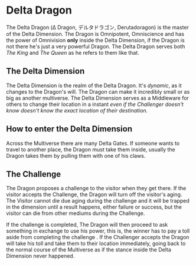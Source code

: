 # Delta Dragon

The Delta Dragon \(Δ Dragon, デルタドラゴン, Derutadoragon\) is the master of the Delta Dimension. The Dragon is Omnipotent, Omniscience and has the power of Omnivision **only** inside the Delta Dimension, if the Dragon is not there he's just a very powerful Dragon. The Delta Dragon serves both _The King_  and _The Queen_ as he refers to them like that.

## The Delta Dimension

The Delta Dimension is the realm of the Delta Dragon. It's _dynamic_, as it changes to the Dragon's will. The Dragon can make it incredibly small or as big as another multiverse. The Delta Dimension serves as a Middleware for others to change their location in a instant _even if the Challenger doesn't know doesn't know the exact location of their destination._

## How to enter the Delta Dimension

Across the Multiverse there are many Delta Gates. If someone wants to travel to another place, the Dragon must take them inside, usually the Dragon takes them by pulling them with one of his claws.

## The Challenge

The Dragon proposes a challenge to the visitor when they get there. If the visitor accepts the Challenge, the Dragon will turn off the visitor's aging. The Visitor cannot die due aging during the challenge and it will be trapped in the dimension until a result happens, either failure or success, but the visitor can die from other mediums during the Challenge.

If the challenge is completed, The Dragon will then proceed to ask something in exchange to use his power, this is, the winner has to pay a toll aside from completing the challenge . If the Challenger accepts the Dragon will take his toll and take them to their location immediately, going back to the normal course of the Multiverse as if the stance inside the Delta Dimension never happened.

